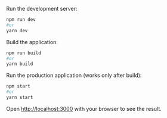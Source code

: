 Run the development server:

```bash
npm run dev
#or
yarn dev
```

Build the application:

```bash
npm run build
#or
yarn build
```

Run the production application (works only after build):

```bash
npm start
#or
yarn start
```


Open [http://localhost:3000](http://localhost:3000) with your browser to see the result.